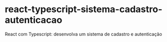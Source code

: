 # react-typescript-sistema-cadastro-autenticacao
React com Typescript: desenvolva um sistema de cadastro e autenticação
